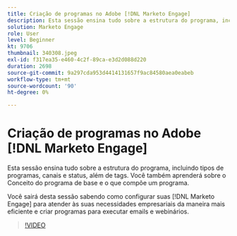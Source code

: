 ```yaml
---
title: Criação de programas no Adobe [!DNL Marketo Engage]
description: Esta sessão ensina tudo sobre a estrutura do programa, incluindo tipos de programas, canais e status, além de tags.
solution: Marketo Engage
role: User
level: Beginner
kt: 9706
thumbnail: 340308.jpeg
exl-id: f317ea35-e460-4c2f-89ca-e3d2d088d220
duration: 2698
source-git-commit: 9a297cda953d4414131657f9ac84580aea0eabeb
workflow-type: tm+mt
source-wordcount: '90'
ht-degree: 0%

---
```


# Criação de programas no Adobe [!DNL Marketo Engage]

Esta sessão ensina tudo sobre a estrutura do programa, incluindo tipos de programas, canais e status, além de tags. Você também aprenderá sobre o Conceito do programa de base e o que compõe um programa.

Você sairá desta sessão sabendo como configurar suas [!DNL Marketo Engage] para atender às suas necessidades empresariais da maneira mais eficiente e criar programas para executar emails e webinários.

>[!VIDEO](https://video.tv.adobe.com/v/340308/?quality=12&learn=on)
